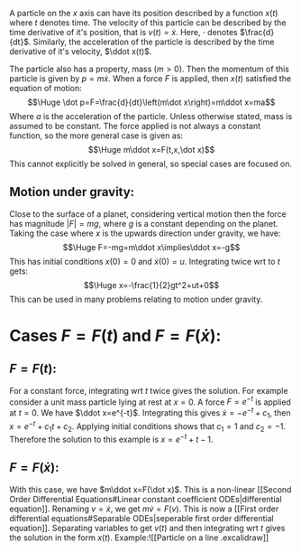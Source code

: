 
A particle on the $x$ axis can have its position described by a function $x(t)$ where $t$ denotes time. The velocity of this particle can be described by the time derivative of it's position, that is $v(t)=\dot x$. Here, $\cdot$ denotes $\frac{d}{dt}$. Similarly, the acceleration of the particle is described by the time derivative of it's velocity, $\ddot x(t)$.

The particle also has a property, mass ($m>0$). Then the momentum of this particle is given by $p=m\dot x$. When a force $F$ is applied, then $x(t)$ satisfied the equation of motion:$$\Huge \dot p=F=\frac{d}{dt}\left(m\dot x\right)=m\ddot x=ma$$Where $a$ is the acceleration of the particle. Unless otherwise stated, mass is assumed to be constant. The force applied is not always a constant function, so the more general case is given as:$$\Huge m\ddot x=F(t,x,\dot x)$$This cannot explicitly be solved in general, so special cases are focused on. 

## Motion under gravity:

Close to the surface of a planet, considering vertical motion then the force has magnitude $|F|=mg$, where $g$ is a constant depending on the planet. Taking the case where $x$ is the upwards direction under gravity, we have:$$\Huge F=-mg=m\ddot x\implies\ddot x=-g$$This has initial conditions $x(0)=0$ and $\dot x(0)=u$. Integrating twice wrt to $t$ gets:$$\Huge x=-\frac{1}{2}gt^2+ut+0$$This can be used in many problems relating to motion under gravity.

# Cases $F=F(t)$ and $F=F(\dot x)$:

## $F=F(t)$:

For a constant force, integrating wrt $t$ twice gives the solution. For example consider a unit mass particle lying at rest at $x=0$. A force $F=e^{-t}$ is applied at $t=0$. We have $\ddot x=e^{-t}$. Integrating this gives $\dot x=-e^{-t}+c_1$, then $x=e^{-t}+c_1t+c_2$. Applying initial conditions shows that $c_1=1$ and $c_2=-1$. Therefore the solution to this example is $x=e^{-t}+t-1$.

## $F=F(\dot x)$:

With this case, we have $m\ddot x=F(\dot x)$. This is a non-linear [[Second Order Differential Equations#Linear constant coefficient ODEs|differential equation]]. Renaming $v=\dot x$, we get $m\dot v=F(v)$. This is now a [[First order differential equations#Separable ODEs|seperable first order differential equation]]. Separating variables to get $v(t)$ and then integrating wrt $t$ gives the solution in the form $x(t)$. Example:![[Particle on a line .excalidraw]]
